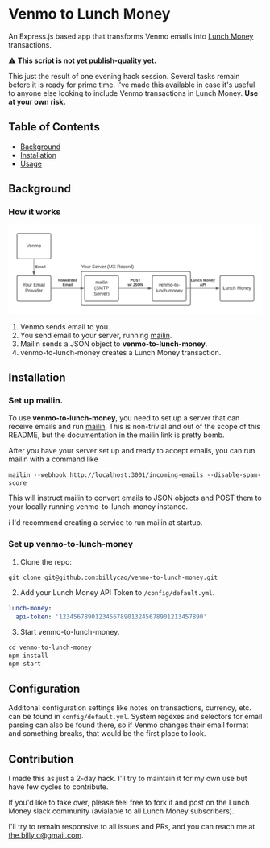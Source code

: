 # Venmo to Lunch Money

An Express.js based app that transforms Venmo emails into [Lunch Money](lunch-money) transactions.

:warning: **This script is not yet publish-quality yet.**

This just the result of one evening hack session. Several tasks remain before
it is ready for prime time. I've made this available in case it's useful to
anyone else looking to include Venmo transactions in Lunch Money.
**Use at your own risk.**

## Table of Contents

- [Background](#Background)
- [Installation](#installation)
- [Usage](#usage)

## Background

### How it works

![Data Flow](doc/img/data-flow-diagram.png)

1. Venmo sends email to you.
2. You send email to your server, running [mailin](mailin).
3. Mailin sends a JSON object to **venmo-to-lunch-money**.
4. venmo-to-lunch-money creates a Lunch Money transaction.

## Installation

### Set up mailin.

To use **venmo-to-lunch-money**, you need to set up a server that can receive
emails and run [mailin](mailin). This is non-trivial and out of the scope of this
README, but the documentation in the mailin link is pretty bomb.

After you have your server set up and ready to accept emails, you can run mailin
with a command like

```
mailin --webhook http://localhost:3001/incoming-emails --disable-spam-score
```

This will instruct mailin to convert emails to JSON objects and POST them to your locally running venmo-to-lunch-money
instance.

:information_source: I'd recommend creating a service to run mailin at startup.

### Set up venmo-to-lunch-money

1. Clone the repo:
```
git clone git@github.com:billycao/venmo-to-lunch-money.git
```

2. Add your Lunch Money API Token to `/config/default.yml`.
```yaml
lunch-money:
  api-token: '1234567890123456789013245678901213457890'
```

3. Start venmo-to-lunch-money.
```
cd venmo-to-lunch-money
npm install
npm start
```

## Configuration

Additonal configuration settings like notes on transactions, currency, etc. can
be found in `config/default.yml`. System regexes and selectors for email parsing
can also be found there, so if Venmo changes their email format and something breaks,
that would be the first place to look.

## Contribution

I made this as just a 2-day hack. I'll try to maintain it for my own use but
have few cycles to contribute.

If you'd like to take over, please feel free to fork it and post on the Lunch Money slack community (avialable to all Lunch
Money subscribers).

I'll try to remain responsive to all issues and PRs, and you can reach me at
[the.billy.c@gmail.com](mailto:the.billy.c@gmail.com).

[lunch-money]: https://lunchmoney.app/
[mailin]: https://www.npmjs.com/package/mailin
